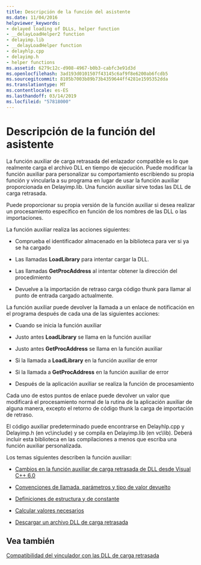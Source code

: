 ```yaml
---
title: Descripción de la función del asistente
ms.date: 11/04/2016
helpviewer_keywords:
- delayed loading of DLLs, helper function
- __delayLoadHelper2 function
- delayimp.lib
- __delayLoadHelper function
- delayhlp.cpp
- delayimp.h
- helper functions
ms.assetid: 6279c12c-d908-4967-b0b3-cabfc3e91d3d
ms.openlocfilehash: 3ad193d0101507f43145c6af9f8e6200ab6fcdb5
ms.sourcegitcommit: 8105b7003b89b73b4359644ff4281e1595352dda
ms.translationtype: MT
ms.contentlocale: es-ES
ms.lasthandoff: 03/14/2019
ms.locfileid: "57818000"
---
```

# <a name="understanding-the-helper-function"></a>Descripción de la función del asistente

La función auxiliar de carga retrasada del enlazador compatible es lo que realmente carga el archivo DLL en tiempo de ejecución. Puede modificar la función auxiliar para personalizar su comportamiento escribiendo su propia función y vincularla a su programa en lugar de usar la función auxiliar proporcionada en Delayimp.lib. Una función auxiliar sirve todas las DLL de carga retrasada.

Puede proporcionar su propia versión de la función auxiliar si desea realizar un procesamiento específico en función de los nombres de las DLL o las importaciones.

La función auxiliar realiza las acciones siguientes:

- Comprueba el identificador almacenado en la biblioteca para ver si ya se ha cargado

- Las llamadas **LoadLibrary** para intentar cargar la DLL.

- Las llamadas **GetProcAddress** al intentar obtener la dirección del procedimiento

- Devuelve a la importación de retraso carga código thunk para llamar al punto de entrada cargado actualmente.

La función auxiliar puede devolver la llamada a un enlace de notificación en el programa después de cada una de las siguientes acciones:

- Cuando se inicia la función auxiliar

- Justo antes **LoadLibrary** se llama en la función auxiliar

- Justo antes **GetProcAddress** se llama en la función auxiliar

- Si la llamada a **LoadLibrary** en la función auxiliar de error

- Si la llamada a **GetProcAddress** en la función auxiliar de error

- Después de la aplicación auxiliar se realiza la función de procesamiento

Cada uno de estos puntos de enlace puede devolver un valor que modificará el procesamiento normal de la rutina de la aplicación auxiliar de alguna manera, excepto el retorno de código thunk la carga de importación de retraso.

El código auxiliar predeterminado puede encontrarse en Delayhlp.cpp y Delayimp.h (en vc\include) y se compila en Delayimp.lib (en vc\lib). Deberá incluir esta biblioteca en las compilaciones a menos que escriba una función auxiliar personalizada.

Los temas siguientes describen la función auxiliar:

- [Cambios en la función auxiliar de carga retrasada de DLL desde Visual C++ 6.0](changes-in-the-dll-delayed-loading-helper-function-since-visual-cpp-6-0.md)

- [Convenciones de llamada, parámetros y tipo de valor devuelto](calling-conventions-parameters-and-return-type.md)

- [Definiciones de estructura y de constante](structure-and-constant-definitions.md)

- [Calcular valores necesarios](calculating-necessary-values.md)

- [Descargar un archivo DLL de carga retrasada](explicitly-unloading-a-delay-loaded-dll.md)

## <a name="see-also"></a>Vea también

[Compatibilidad del vinculador con las DLL de carga retrasada](linker-support-for-delay-loaded-dlls.md)

